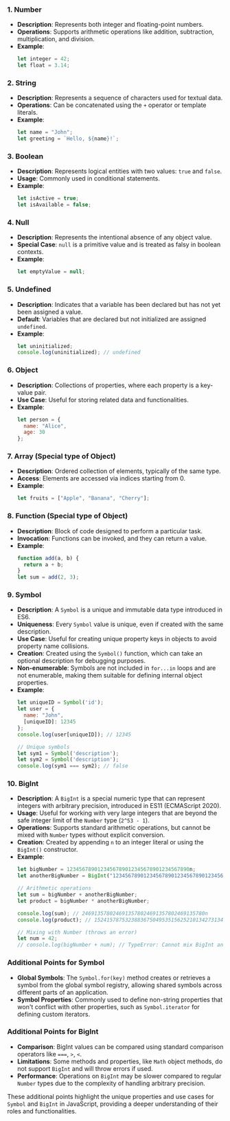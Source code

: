 ### 1. **Number**
- **Description**: Represents both integer and floating-point numbers.
- **Operations**: Supports arithmetic operations like addition, subtraction, multiplication, and division.
- **Example**:
  ```javascript
  let integer = 42;
  let float = 3.14;
  ```

### 2. **String**
- **Description**: Represents a sequence of characters used for textual data.
- **Operations**: Can be concatenated using the `+` operator or template literals.
- **Example**:
  ```javascript
  let name = "John";
  let greeting = `Hello, ${name}!`;
  ```

### 3. **Boolean**
- **Description**: Represents logical entities with two values: `true` and `false`.
- **Usage**: Commonly used in conditional statements.
- **Example**:
  ```javascript
  let isActive = true;
  let isAvailable = false;
  ```

### 4. **Null**
- **Description**: Represents the intentional absence of any object value.
- **Special Case**: `null` is a primitive value and is treated as falsy in boolean contexts.
- **Example**:
  ```javascript
  let emptyValue = null;
  ```

### 5. **Undefined**
- **Description**: Indicates that a variable has been declared but has not yet been assigned a value.
- **Default**: Variables that are declared but not initialized are assigned `undefined`.
- **Example**:
  ```javascript
  let uninitialized;
  console.log(uninitialized); // undefined
  ```

### 6. **Object**
- **Description**: Collections of properties, where each property is a key-value pair.
- **Use Case**: Useful for storing related data and functionalities.
- **Example**:
  ```javascript
  let person = {
    name: "Alice",
    age: 30
  };
  ```

### 7. **Array (Special type of Object)**
- **Description**: Ordered collection of elements, typically of the same type.
- **Access**: Elements are accessed via indices starting from 0.
- **Example**:
  ```javascript
  let fruits = ["Apple", "Banana", "Cherry"];
  ```

### 8. **Function (Special type of Object)**
- **Description**: Block of code designed to perform a particular task.
- **Invocation**: Functions can be invoked, and they can return a value.
- **Example**:
  ```javascript
  function add(a, b) {
    return a + b;
  }
  let sum = add(2, 3);
  ```

### 9. **Symbol**
- **Description**: A `Symbol` is a unique and immutable data type introduced in ES6.
- **Uniqueness**: Every `Symbol` value is unique, even if created with the same description.
- **Use Case**: Useful for creating unique property keys in objects to avoid property name collisions.
- **Creation**: Created using the `Symbol()` function, which can take an optional description for debugging purposes.
- **Non-enumerable**: Symbols are not included in `for...in` loops and are not enumerable, making them suitable for defining internal object properties.
- **Example**:
  ```javascript
  let uniqueID = Symbol('id');
  let user = {
    name: "John",
    [uniqueID]: 12345
  };
  console.log(user[uniqueID]); // 12345

  // Unique symbols
  let sym1 = Symbol('description');
  let sym2 = Symbol('description');
  console.log(sym1 === sym2); // false
  ```

### 10. **BigInt**
- **Description**: A `BigInt` is a special numeric type that can represent integers with arbitrary precision, introduced in ES11 (ECMAScript 2020).
- **Usage**: Useful for working with very large integers that are beyond the safe integer limit of the `Number` type (`2^53 - 1`).
- **Operations**: Supports standard arithmetic operations, but cannot be mixed with `Number` types without explicit conversion.
- **Creation**: Created by appending `n` to an integer literal or using the `BigInt()` constructor.
- **Example**:
  ```javascript
  let bigNumber = 1234567890123456789012345678901234567890n;
  let anotherBigNumber = BigInt("1234567890123456789012345678901234567890");

  // Arithmetic operations
  let sum = bigNumber + anotherBigNumber;
  let product = bigNumber * anotherBigNumber;

  console.log(sum); // 2469135780246913578024691357802469135780n
  console.log(product); // 1524157875323883675049535156252101342731346982448754374597767375581489959470n

  // Mixing with Number (throws an error)
  let num = 42;
  // console.log(bigNumber + num); // TypeError: Cannot mix BigInt and other types
  ```

### Additional Points for Symbol
- **Global Symbols**: The `Symbol.for(key)` method creates or retrieves a symbol from the global symbol registry, allowing shared symbols across different parts of an application.
- **Symbol Properties**: Commonly used to define non-string properties that won't conflict with other properties, such as `Symbol.iterator` for defining custom iterators.

### Additional Points for BigInt
- **Comparison**: BigInt values can be compared using standard comparison operators like `===`, `>`, `<`.
- **Limitations**: Some methods and properties, like `Math` object methods, do not support `BigInt` and will throw errors if used.
- **Performance**: Operations on `BigInt` may be slower compared to regular `Number` types due to the complexity of handling arbitrary precision.

These additional points highlight the unique properties and use cases for `Symbol` and `BigInt` in JavaScript, providing a deeper understanding of their roles and functionalities.